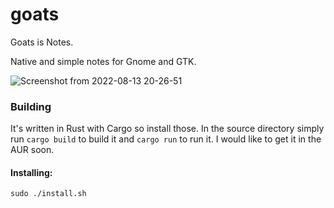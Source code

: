 # goats
Goats is Notes.

Native and simple notes for Gnome and GTK.

![Screenshot from 2022-08-13 20-26-51](https://user-images.githubusercontent.com/8949007/184517680-0b09218c-3dde-4ded-9c07-510f3a1146ba.png)

### Building 
It's written in Rust with Cargo so install those. In the source directory simply run `cargo build` to build it and `cargo run` to run it. I would like to get it in the AUR soon.

#### Installing:
```
sudo ./install.sh
```
